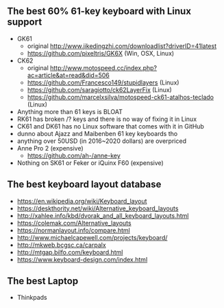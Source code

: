 ## The best 60% 61-key keyboard with Linux support
- GK61 
  - original http://www.jikedingzhi.com/downloadlist?driverID=41latest
  - https://github.com/pixeltris/GK6X (Win, OSX, Linux)
- CK62
  - original http://www.motospeed.cc/index.php?ac=article&at=read&did=506
  - https://github.com/Francesco149/stupidlayers (Linux)
  - https://github.com/saragiotto/ck62LayerFix (Linux)
  - https://github.com/marcelxsilva/motospeed-ck61-atalhos-teclado (Linux)
- Anything more than 61 keys is BLOAT
- RK61 has broken /? keys and there is no way of fixing it in Linux
- CK61 and DK61 has no Linux software that comes with it in GitHub
- dunno about Ajazz and Maibenben 61 key keyboards tho
- anything over 50USD (in 2016~2020 dollars) are overpriced
- Anne Pro 2 (expensive)
  - https://github.com/ah-/anne-key
- Nothing on SK61 or Feker or iQuinx F60 (expensive)

## The best keyboard layout database
- https://en.wikipedia.org/wiki/Keyboard_layout  
- https://deskthority.net/wiki/Alternative_keyboard_layouts  
- http://xahlee.info/kbd/dvorak_and_all_keyboard_layouts.html  
- https://colemak.com/Alternative_layouts
- https://normanlayout.info/compare.html
- http://www.michaelcapewell.com/projects/keyboard/  
- http://mkweb.bcgsc.ca/carpalx
- http://mtgap.bilfo.com/keyboard.html  
- https://www.keyboard-design.com/index.html

## The best Laptop
- Thinkpads

